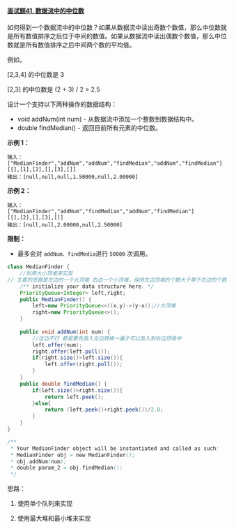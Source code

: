 

#### [面试题41. 数据流中的中位数](https://leetcode-cn.com/problems/shu-ju-liu-zhong-de-zhong-wei-shu-lcof/)

如何得到一个数据流中的中位数？如果从数据流中读出奇数个数值，那么中位数就是所有数值排序之后位于中间的数值。如果从数据流中读出偶数个数值，那么中位数就是所有数值排序之后中间两个数的平均值。

例如，

[2,3,4] 的中位数是 3

[2,3] 的中位数是 (2 + 3) / 2 = 2.5

设计一个支持以下两种操作的数据结构：

- void addNum(int num) - 从数据流中添加一个整数到数据结构中。
- double findMedian() - 返回目前所有元素的中位数。

**示例 1：**

```
输入：
["MedianFinder","addNum","addNum","findMedian","addNum","findMedian"]
[[],[1],[2],[],[3],[]]
输出：[null,null,null,1.50000,null,2.00000]
```

**示例 2：**

```
输入：
["MedianFinder","addNum","findMedian","addNum","findMedian"]
[[],[2],[],[3],[]]
输出：[null,null,2.00000,null,2.50000]
```

 

**限制：**

- 最多会对 `addNum、findMedia`进行 `50000` 次调用。

```java
class MedianFinder {
    //利用大小顶堆来实现
// 主要的思路是左边的一个大顶堆 右边一个小顶堆，保持左边顶堆的个数大于等于右边的个数
    /** initialize your data structure here. */
    PriorityQueue<Integer> left,right;
    public MedianFinder() {
        left=new PriorityQueue<>((x,y)->(y-x));//大顶堆
        right=new PriorityQueue<>();
    }
    
    public void addNum(int num) {
        //这边不行 都是要先放入左边转换一遍才可以放入到右边顶堆中
        left.offer(num);
        right.offer(left.poll());
        if(right.size()>left.size()){
            left.offer(right.poll());
        }
    }
    public double findMedian() {
        if(left.size()>right.size()){
            return left.peek();
        }else{
            return (left.peek()+right.peek())/2.0;
        }
    }
}

/**
 * Your MedianFinder object will be instantiated and called as such:
 * MedianFinder obj = new MedianFinder();
 * obj.addNum(num);
 * double param_2 = obj.findMedian();
 */
```

思路：

1. 使用单个队列来实现

2. 使用最大堆和最小堆来实现